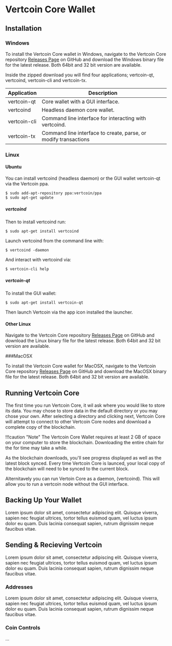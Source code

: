 # Vertcoin Core Wallet

## Installation 



### Windows

To install the Vertcoin Core wallet in Windows, navigate to the Vertcoin Core repository [Releases Page](https://github.com/vertcoin/vertcoin/releases) on GitHub and download the Windows binary file for the latest release. Both 64bit and 32 bit version are available.




Inside the zipped download you will find four applications; vertcoin-qt, 
vertcoind, vertcoin-cli and vertcoin-tx.


| Application  | Description                                                      |
|--------------|------------------------------------------------------------------|
| vertcoin-qt  | Core wallet with a GUI interface.                                |
| vertcoind    | Headless daemon core wallet.                                     |
| vertcoin-cli | Command line interface for interacting with vertcoind.           |
| vertcoin-tx  | Command line interface to  create, parse, or modify transactions |



### Linux

#### Ubuntu

You can install vertcoind (headless daemon) or the GUI wallet vertcoin-qt via
the Vertcoin ppa.

``` shell
$ sudo add-apt-repository ppa:vertcoin/ppa
$ sudo apt-get update
```

##### vertcoind

Then to install vertcoind run:
``` shell
$ sudo apt-get install vertcoind
```

Launch vertcoind from the command line with:
``` shell
$ vertcoind -daemon
```

And interact with vertcoind via:
``` shell
$ vertcoin-cli help
```

##### vertcoin-qt

To install the GUI wallet:
``` shell
$ sudo apt-get install vertcoin-qt
```

Then launch Vertcoin via the app icon installed the launcher.

#### Other Linux

Navigate to the Vertcoin Core repository 
[Releases Page](https://github.com/vertcoin/vertcoin/releases) on GitHub and 
download the Linux binary file for the latest release. Both 64bit and 32 bit 
version are available.

###MacOSX

To install the Vertcoin Core wallet for MacOSX, navigate to the Vertcoin Core repository [Releases Page](https://github.com/vertcoin/vertcoin/releases) on GitHub and download the MacOSX binary file for the latest release. Both 64bit and 32 bit version are available.

##  Running Vertcoin Core
 
The first time you run Vertcoin Core, it wil ask where you would like to store its data. You may chose to store data in the default directory or you may chose your own. After selecting a directory and clicking next, Vertcoin Core will attempt to connect to other Vertcoin Core nodes and download a complete copy of the blockchain.


!!!caution "Note"
    The Vertcoin Core Wallet requires at least 2 GB of space on your computer to store the blockchain. Downloading the entire chain for the for time may take a while.
    
As the blockchain downloads, you'll see progress displayed as well as the latest block synced. Every time Vertcoin Core is launced, your local copy of the blockchain will need to be synced to the current block. 

Alternitavely you can run Vertoin Core as a daemon, (vertcoind). This will allow you to run a vertcoin node without the GUI interface.

## Backing Up Your Wallet

Lorem ipsum dolor sit amet, consectetur adipiscing elit. Quisque viverra, sapien nec feugiat ultrices, tortor tellus euismod quam, vel luctus ipsum dolor eu quam. Duis lacinia consequat sapien, rutrum dignissim neque faucibus vitae. 

## Sending & Recieving Vertcoin
Lorem ipsum dolor sit amet, consectetur adipiscing elit. Quisque viverra, sapien nec feugiat ultrices, tortor tellus euismod quam, vel luctus ipsum dolor eu quam. Duis lacinia consequat sapien, rutrum dignissim neque faucibus vitae. 

### Addresses
Lorem ipsum dolor sit amet, consectetur adipiscing elit. Quisque viverra, sapien nec feugiat ultrices, tortor tellus euismod quam, vel luctus ipsum dolor eu quam. Duis lacinia consequat sapien, rutrum dignissim neque faucibus vitae. 

### Coin Controls


...

